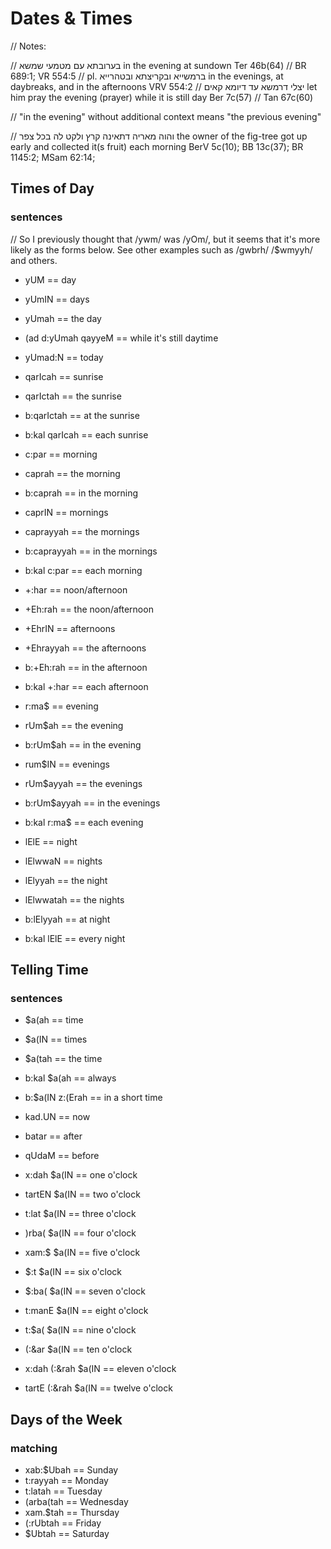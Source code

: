 # Dates & Times

// Notes:

// בערובתא עם מטמעי שמשא in the evening at sundown Ter 46b(64) // BR 689:1; VR 554:5 
// pl. ברמשייא ובקריצתא ובטהרייא in the evenings, at daybreaks, and in the afternoons VRV 554:2
// יצלי דרמשא עד דיומא קאים let him pray the evening (prayer) while it is still day Ber 7c(57) // Tan 67c(60)

// "in the evening" without additional context means "the previous evening"

// והוה מאריה דתאינה קרץ ולקט לה בכל צפר the owner of the fig-tree got up early and collected it(s fruit) each morning BerV 5c(10); BB 13c(37); BR 1145:2; MSam 62:14;

## Times of Day
### sentences

// So I previously thought that /ywm/ was /yOm/, but it seems that it's more likely as the forms below. See other examples such as /gwbrh/ /$wmyyh/ and others.

- yUM == day
- yUmIN == days
- yUmah == the day
- (ad d:yUmah qayyeM == while it's still daytime
- yUmad:N == today

- qarIcah == sunrise
- qarIctah == the sunrise
- b:qarIctah == at the sunrise
- b:kal qarIcah == each sunrise

- c:par == morning
- caprah == the morning
- b:caprah == in the morning
- caprIN == mornings
- caprayyah == the mornings
- b:caprayyah == in the mornings
- b:kal c:par == each morning

- +:har == noon/afternoon
- +Eh:rah == the noon/afternoon
- +EhrIN == afternoons
- +Ehrayyah == the afternoons
- b:+Eh:rah == in the afternoon
- b:kal +:har == each afternoon

- r:ma$ == evening
- rUm$ah == the evening
- b:rUm$ah == in the evening
- rum$IN == evenings
- rUm$ayyah == the evenings
- b:rUm$ayyah == in the evenings
- b:kal r:ma$ == each evening

- lElE == night
- lElwwaN == nights
- lElyyah == the night
- lElwwatah == the nights
- b:lElyyah == at night
- b:kal lElE == every night

## Telling Time
### sentences
- $a(ah == time
- $a(IN == times
- $a(tah == the time
- b:kal $a(ah == always
- b:$a(IN z:(Erah == in a short time

- kad.UN == now
- batar == after
- qUdaM == before

- x:dah $a(IN == one o'clock
- tartEN $a(IN == two o'clock
- t:lat $a(IN == three o'clock
- )rba( $a(IN == four o'clock
- xam:$ $a(IN == five o'clock
- $:t $a(IN == six o'clock
- $:ba( $a(IN == seven o'clock
- t:manE $a(IN == eight o'clock
- t:$a( $a(IN == nine o'clock
- (:&ar $a(IN == ten o'clock
- x:dah (:&rah $a(IN == eleven o'clock
- tartE (:&rah $a(IN == twelve o'clock

## Days of the Week
### matching
- xab:$Ubah == Sunday
- t:rayyah  == Monday
- t:latah   == Tuesday
- (arba(tah == Wednesday
- xam.$tah  == Thursday
- (:rUbtah  == Friday
- $Ubtah    == Saturday